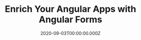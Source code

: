 ---
title: Enrich Your Angular Apps with Angular Forms
date: 2020-09-03T00:00:00.000Z
image: speaking.jpg
event: iJS London
tags: [Angular,forms]
category: talks
---